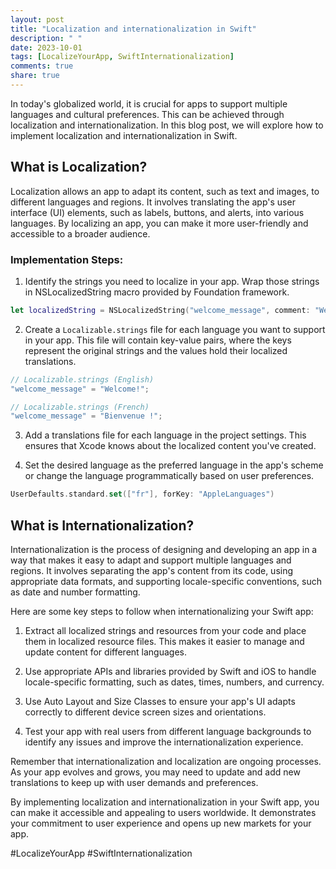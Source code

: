 ```yaml
---
layout: post
title: "Localization and internationalization in Swift"
description: " "
date: 2023-10-01
tags: [LocalizeYourApp, SwiftInternationalization]
comments: true
share: true
---
```


In today's globalized world, it is crucial for apps to support multiple languages and cultural preferences. This can be achieved through localization and internationalization. In this blog post, we will explore how to implement localization and internationalization in Swift.

## What is Localization?

Localization allows an app to adapt its content, such as text and images, to different languages and regions. It involves translating the app's user interface (UI) elements, such as labels, buttons, and alerts, into various languages. By localizing an app, you can make it more user-friendly and accessible to a broader audience.

### Implementation Steps:

1. Identify the strings you need to localize in your app. Wrap those strings in NSLocalizedString macro provided by Foundation framework.

```swift
let localizedString = NSLocalizedString("welcome_message", comment: "Welcome message")
```

2. Create a `Localizable.strings` file for each language you want to support in your app. This file will contain key-value pairs, where the keys represent the original strings and the values hold their localized translations.

```swift
// Localizable.strings (English)
"welcome_message" = "Welcome!";
```

```swift
// Localizable.strings (French)
"welcome_message" = "Bienvenue !";
```

3. Add a translations file for each language in the project settings. This ensures that Xcode knows about the localized content you've created.

4. Set the desired language as the preferred language in the app's scheme or change the language programmatically based on user preferences.

```swift
UserDefaults.standard.set(["fr"], forKey: "AppleLanguages")
```

## What is Internationalization?

Internationalization is the process of designing and developing an app in a way that makes it easy to adapt and support multiple languages and regions. It involves separating the app's content from its code, using appropriate data formats, and supporting locale-specific conventions, such as date and number formatting.

Here are some key steps to follow when internationalizing your Swift app:

1. Extract all localized strings and resources from your code and place them in localized resource files. This makes it easier to manage and update content for different languages.

2. Use appropriate APIs and libraries provided by Swift and iOS to handle locale-specific formatting, such as dates, times, numbers, and currency.

3. Use Auto Layout and Size Classes to ensure your app's UI adapts correctly to different device screen sizes and orientations.

4. Test your app with real users from different language backgrounds to identify any issues and improve the internationalization experience.

Remember that internationalization and localization are ongoing processes. As your app evolves and grows, you may need to update and add new translations to keep up with user demands and preferences.

By implementing localization and internationalization in your Swift app, you can make it accessible and appealing to users worldwide. It demonstrates your commitment to user experience and opens up new markets for your app.

#LocalizeYourApp #SwiftInternationalization